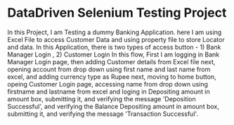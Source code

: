 # DataDriven Selenium Testing Project
In this Project, I am Testing a dummy Banking Application.
here I am using Excel File to access Customer Data and using property file to store Locator and data.
In this Application, there is two types of access button - 1) Bank Manager Login , 2) Customer Login
In this flow, First I am logging in Bank Manager Login page, then adding Customer details from Excel file
next, opening account from drop down using first name and last name from excel, and adding currency type as Rupee
next, moving to home button, opeing Customer Login page, accessing name from drop down using firstname and lastname from excel and loging in 
Depositing amount in amount box, submitting it, and verifying the message 'Deposition Successful', and verifying the Balance
Depositing amount in amount box, submitting it, and verifying the message 'Transaction Successful'. 



